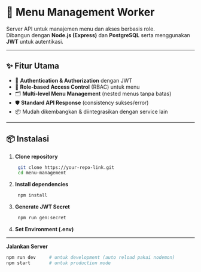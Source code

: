 
# 🚀 Menu Management Worker

Server API untuk manajemen menu dan akses berbasis role.  
Dibangun dengan **Node.js (Express)** dan **PostgreSQL** serta menggunakan **JWT** untuk autentikasi.

---

## ✨ Fitur Utama
- 🔐 **Authentication & Authorization** dengan JWT
- 📂 **Role-based Access Control** (RBAC) untuk menu
- 🗂️ **Multi-level Menu Management** (nested menus tanpa batas)
- 🛡️ **Standard API Response** (consistency sukses/error)
- 📦 Mudah dikembangkan & diintegrasikan dengan service lain

---

## 📦 Instalasi

1. **Clone repository**
   ```bash
    git clone https://your-repo-link.git
    cd menu-management

2. **Install dependencies**
   ```bash
    npm install

3. **Generate JWT Secret**
   ```bash
    npm run gen:secret

4. **Set Environment (.env)**

---
**Jalankan Server**
```bash
npm run dev     # untuk development (auto reload pakai nodemon)
npm start       # untuk production mode